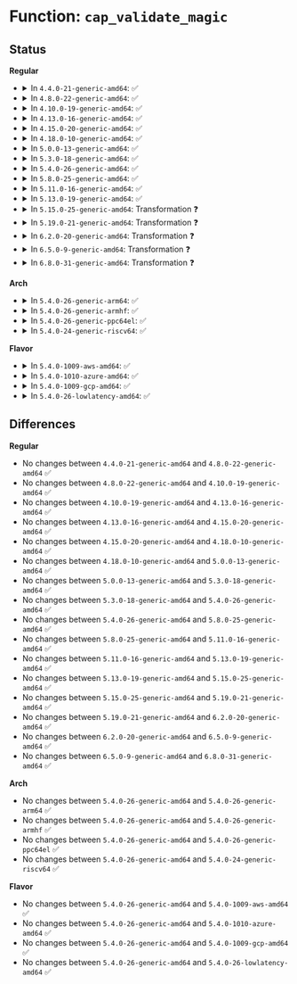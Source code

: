 # Function: <code>cap_validate_magic</code>

## Status
<b>Regular</b>
<ul>
<li>
<details>
<summary>In <code>4.4.0-21-generic-amd64</code>: ✅</summary>

```c
int cap_validate_magic(cap_user_header_t header, unsigned int * tocopy)
```

```json
{
  "name": "cap_validate_magic",
  "collision_type": "Unique Static",
  "inline_type": "No",
  "funcs": [
    {
      "addr": 18446744071579410832,
      "name": "cap_validate_magic",
      "external": false,
      "loc": "kernel/capability.c:81",
      "file": "kernel/capability.c",
      "inline": "seen, unknown",
      "caller_inline": [],
      "caller_func": [
        "kernel/capability.c:SyS_capget",
        "kernel/capability.c:SyS_capset"
      ]
    }
  ],
  "symbols": [
    {
      "addr": 18446744071579410832,
      "name": "cap_validate_magic",
      "section": ".text",
      "bind": "STB_LOCAL",
      "size": 246
    }
  ]
}
```
</details>
</li>
<li>
<details>
<summary>In <code>4.8.0-22-generic-amd64</code>: ✅</summary>

```c
int cap_validate_magic(cap_user_header_t header, unsigned int * tocopy)
```

```json
{
  "name": "cap_validate_magic",
  "collision_type": "Unique Static",
  "inline_type": "No",
  "funcs": [
    {
      "addr": 18446744071579422912,
      "name": "cap_validate_magic",
      "external": false,
      "loc": "kernel/capability.c:81",
      "file": "kernel/capability.c",
      "inline": "seen, unknown",
      "caller_inline": [],
      "caller_func": [
        "kernel/capability.c:SyS_capset",
        "kernel/capability.c:SyS_capget"
      ]
    }
  ],
  "symbols": [
    {
      "addr": 18446744071579422912,
      "name": "cap_validate_magic",
      "section": ".text",
      "bind": "STB_LOCAL",
      "size": 252
    }
  ]
}
```
</details>
</li>
<li>
<details>
<summary>In <code>4.10.0-19-generic-amd64</code>: ✅</summary>

```c
int cap_validate_magic(cap_user_header_t header, unsigned int * tocopy)
```

```json
{
  "name": "cap_validate_magic",
  "collision_type": "Unique Static",
  "inline_type": "No",
  "funcs": [
    {
      "addr": 18446744071579443264,
      "name": "cap_validate_magic",
      "external": false,
      "loc": "kernel/capability.c:81",
      "file": "kernel/capability.c",
      "inline": "seen, unknown",
      "caller_inline": [],
      "caller_func": [
        "kernel/capability.c:SyS_capset",
        "kernel/capability.c:SyS_capget"
      ]
    }
  ],
  "symbols": [
    {
      "addr": 18446744071579443264,
      "name": "cap_validate_magic",
      "section": ".text",
      "bind": "STB_LOCAL",
      "size": 252
    }
  ]
}
```
</details>
</li>
<li>
<details>
<summary>In <code>4.13.0-16-generic-amd64</code>: ✅</summary>

```c
int cap_validate_magic(cap_user_header_t header, unsigned int * tocopy)
```

```json
{
  "name": "cap_validate_magic",
  "collision_type": "Unique Static",
  "inline_type": "No",
  "funcs": [
    {
      "addr": 18446744071579431456,
      "name": "cap_validate_magic",
      "external": false,
      "loc": "kernel/capability.c:81",
      "file": "kernel/capability.c",
      "inline": "seen, unknown",
      "caller_inline": [],
      "caller_func": [
        "kernel/capability.c:SyS_capset",
        "kernel/capability.c:SyS_capget"
      ]
    }
  ],
  "symbols": [
    {
      "addr": 18446744071579431456,
      "name": "cap_validate_magic",
      "section": ".text",
      "bind": "STB_LOCAL",
      "size": 256
    }
  ]
}
```
</details>
</li>
<li>
<details>
<summary>In <code>4.15.0-20-generic-amd64</code>: ✅</summary>

```c
int cap_validate_magic(cap_user_header_t header, unsigned int * tocopy)
```

```json
{
  "name": "cap_validate_magic",
  "collision_type": "Unique Static",
  "inline_type": "No",
  "funcs": [
    {
      "addr": 18446744071579459792,
      "name": "cap_validate_magic",
      "external": false,
      "loc": "kernel/capability.c:82",
      "file": "kernel/capability.c",
      "inline": "seen, unknown",
      "caller_inline": [],
      "caller_func": [
        "kernel/capability.c:SyS_capset",
        "kernel/capability.c:SyS_capget"
      ]
    }
  ],
  "symbols": [
    {
      "addr": 18446744071579459792,
      "name": "cap_validate_magic",
      "section": ".text",
      "bind": "STB_LOCAL",
      "size": 266
    }
  ]
}
```
</details>
</li>
<li>
<details>
<summary>In <code>4.18.0-10-generic-amd64</code>: ✅</summary>

```c
int cap_validate_magic(cap_user_header_t header, unsigned int * tocopy)
```

```json
{
  "name": "cap_validate_magic",
  "collision_type": "Unique Static",
  "inline_type": "No",
  "funcs": [
    {
      "addr": 18446744071579472464,
      "name": "cap_validate_magic",
      "external": false,
      "loc": "kernel/capability.c:82",
      "file": "kernel/capability.c",
      "inline": "seen, unknown",
      "caller_inline": [],
      "caller_func": [
        "kernel/capability.c:__ia32_sys_capset",
        "kernel/capability.c:__x64_sys_capset",
        "kernel/capability.c:__ia32_sys_capget",
        "kernel/capability.c:__x64_sys_capget"
      ]
    }
  ],
  "symbols": [
    {
      "addr": 18446744071579472464,
      "name": "cap_validate_magic",
      "section": ".text",
      "bind": "STB_LOCAL",
      "size": 266
    }
  ]
}
```
</details>
</li>
<li>
<details>
<summary>In <code>5.0.0-13-generic-amd64</code>: ✅</summary>

```c
int cap_validate_magic(cap_user_header_t header, unsigned int * tocopy)
```

```json
{
  "name": "cap_validate_magic",
  "collision_type": "Unique Static",
  "inline_type": "No",
  "funcs": [
    {
      "addr": 18446744071579506128,
      "name": "cap_validate_magic",
      "external": false,
      "loc": "kernel/capability.c:82",
      "file": "kernel/capability.c",
      "inline": "seen, unknown",
      "caller_inline": [],
      "caller_func": [
        "kernel/capability.c:__ia32_sys_capset",
        "kernel/capability.c:__x64_sys_capset",
        "kernel/capability.c:__ia32_sys_capget",
        "kernel/capability.c:__x64_sys_capget"
      ]
    }
  ],
  "symbols": [
    {
      "addr": 18446744071579506128,
      "name": "cap_validate_magic",
      "section": ".text",
      "bind": "STB_LOCAL",
      "size": 266
    }
  ]
}
```
</details>
</li>
<li>
<details>
<summary>In <code>5.3.0-18-generic-amd64</code>: ✅</summary>

```c
int cap_validate_magic(cap_user_header_t header, unsigned int * tocopy)
```

```json
{
  "name": "cap_validate_magic",
  "collision_type": "Unique Static",
  "inline_type": "No",
  "funcs": [
    {
      "addr": 18446744071579525152,
      "name": "cap_validate_magic",
      "external": false,
      "loc": "kernel/capability.c:82",
      "file": "kernel/capability.c",
      "inline": "seen, unknown",
      "caller_inline": [],
      "caller_func": [
        "kernel/capability.c:__ia32_sys_capset",
        "kernel/capability.c:__x64_sys_capset",
        "kernel/capability.c:__ia32_sys_capget",
        "kernel/capability.c:__x64_sys_capget"
      ]
    }
  ],
  "symbols": [
    {
      "addr": 18446744071579525152,
      "name": "cap_validate_magic",
      "section": ".text",
      "bind": "STB_LOCAL",
      "size": 270
    }
  ]
}
```
</details>
</li>
<li>
<details>
<summary>In <code>5.4.0-26-generic-amd64</code>: ✅</summary>

```c
int cap_validate_magic(cap_user_header_t header, unsigned int * tocopy)
```

```json
{
  "name": "cap_validate_magic",
  "collision_type": "Unique Static",
  "inline_type": "No",
  "funcs": [
    {
      "addr": 18446744071579551232,
      "name": "cap_validate_magic",
      "external": false,
      "loc": "kernel/capability.c:82",
      "file": "kernel/capability.c",
      "inline": "seen, unknown",
      "caller_inline": [],
      "caller_func": [
        "kernel/capability.c:__ia32_sys_capset",
        "kernel/capability.c:__x64_sys_capset",
        "kernel/capability.c:__ia32_sys_capget",
        "kernel/capability.c:__x64_sys_capget"
      ]
    }
  ],
  "symbols": [
    {
      "addr": 18446744071579551232,
      "name": "cap_validate_magic",
      "section": ".text",
      "bind": "STB_LOCAL",
      "size": 270
    }
  ]
}
```
</details>
</li>
<li>
<details>
<summary>In <code>5.8.0-25-generic-amd64</code>: ✅</summary>

```c
int cap_validate_magic(cap_user_header_t header, unsigned int * tocopy)
```

```json
{
  "name": "cap_validate_magic",
  "collision_type": "Unique Static",
  "inline_type": "No",
  "funcs": [
    {
      "addr": 18446744071579583168,
      "name": "cap_validate_magic",
      "external": false,
      "loc": "kernel/capability.c:82",
      "file": "kernel/capability.c",
      "inline": "seen, unknown",
      "caller_inline": [],
      "caller_func": [
        "kernel/capability.c:__do_sys_capset",
        "kernel/capability.c:__do_sys_capget"
      ]
    }
  ],
  "symbols": [
    {
      "addr": 18446744071579583168,
      "name": "cap_validate_magic",
      "section": ".text",
      "bind": "STB_LOCAL",
      "size": 266
    }
  ]
}
```
</details>
</li>
<li>
<details>
<summary>In <code>5.11.0-16-generic-amd64</code>: ✅</summary>

```c
int cap_validate_magic(cap_user_header_t header, unsigned int * tocopy)
```

```json
{
  "name": "cap_validate_magic",
  "collision_type": "Unique Static",
  "inline_type": "No",
  "funcs": [
    {
      "addr": 18446744071579563152,
      "name": "cap_validate_magic",
      "external": false,
      "loc": "kernel/capability.c:82",
      "file": "kernel/capability.c",
      "inline": "seen, unknown",
      "caller_inline": [],
      "caller_func": [
        "kernel/capability.c:__do_sys_capset",
        "kernel/capability.c:__do_sys_capget"
      ]
    }
  ],
  "symbols": [
    {
      "addr": 18446744071579563152,
      "name": "cap_validate_magic",
      "section": ".text",
      "bind": "STB_LOCAL",
      "size": 262
    }
  ]
}
```
</details>
</li>
<li>
<details>
<summary>In <code>5.13.0-19-generic-amd64</code>: ✅</summary>

```c
int cap_validate_magic(cap_user_header_t header, unsigned int * tocopy)
```

```json
{
  "name": "cap_validate_magic",
  "collision_type": "Unique Static",
  "inline_type": "No",
  "funcs": [
    {
      "addr": 18446744071579568688,
      "name": "cap_validate_magic",
      "external": false,
      "loc": "kernel/capability.c:82",
      "file": "kernel/capability.c",
      "inline": "seen, unknown",
      "caller_inline": [],
      "caller_func": [
        "kernel/capability.c:__do_sys_capset",
        "kernel/capability.c:__do_sys_capget"
      ]
    }
  ],
  "symbols": [
    {
      "addr": 18446744071579568688,
      "name": "cap_validate_magic",
      "section": ".text",
      "bind": "STB_LOCAL",
      "size": 262
    }
  ]
}
```
</details>
</li>
<li>
<details>
<summary>In <code>5.15.0-25-generic-amd64</code>: Transformation ❓</summary>

```c
int cap_validate_magic(cap_user_header_t header, unsigned int * tocopy)
```

```json
{
  "name": "cap_validate_magic",
  "collision_type": "Unique Static",
  "inline_type": "No",
  "funcs": [
    {
      "addr": 0,
      "name": "cap_validate_magic",
      "external": false,
      "loc": "kernel/capability.c:82",
      "file": "kernel/capability.c",
      "inline": "seen, unknown",
      "caller_inline": [],
      "caller_func": [
        "kernel/capability.c:__do_sys_capset",
        "kernel/capability.c:__do_sys_capget"
      ]
    }
  ],
  "symbols": [
    {
      "addr": 18446744071579641744,
      "name": "cap_validate_magic",
      "section": ".text",
      "bind": "STB_LOCAL",
      "size": 304
    },
    {
      "addr": 18446744071592101215,
      "name": "cap_validate_magic.cold",
      "section": ".text",
      "bind": "STB_LOCAL",
      "size": 42
    }
  ]
}
```
</details>
</li>
<li>
<details>
<summary>In <code>5.19.0-21-generic-amd64</code>: Transformation ❓</summary>

```c
int cap_validate_magic(cap_user_header_t header, unsigned int * tocopy)
```

```json
{
  "name": "cap_validate_magic",
  "collision_type": "Unique Static",
  "inline_type": "No",
  "funcs": [
    {
      "addr": 0,
      "name": "cap_validate_magic",
      "external": false,
      "loc": "kernel/capability.c:82",
      "file": "kernel/capability.c",
      "inline": "seen, unknown",
      "caller_inline": [],
      "caller_func": [
        "kernel/capability.c:__do_sys_capset",
        "kernel/capability.c:__do_sys_capget"
      ]
    }
  ],
  "symbols": [
    {
      "addr": 18446744071579737136,
      "name": "cap_validate_magic",
      "section": ".text",
      "bind": "STB_LOCAL",
      "size": 353
    },
    {
      "addr": 18446744071593868770,
      "name": "cap_validate_magic.cold",
      "section": ".text",
      "bind": "STB_LOCAL",
      "size": 42
    }
  ]
}
```
</details>
</li>
<li>
<details>
<summary>In <code>6.2.0-20-generic-amd64</code>: Transformation ❓</summary>

```c
int cap_validate_magic(cap_user_header_t header, unsigned int * tocopy)
```

```json
{
  "name": "cap_validate_magic",
  "collision_type": "Unique Static",
  "inline_type": "No",
  "funcs": [
    {
      "addr": 0,
      "name": "cap_validate_magic",
      "external": false,
      "loc": "kernel/capability.c:82",
      "file": "kernel/capability.c",
      "inline": "seen, unknown",
      "caller_inline": [],
      "caller_func": [
        "kernel/capability.c:__do_sys_capset",
        "kernel/capability.c:__do_sys_capget"
      ]
    }
  ],
  "symbols": [
    {
      "addr": 18446744071579868112,
      "name": "cap_validate_magic",
      "section": ".text",
      "bind": "STB_LOCAL",
      "size": 353
    },
    {
      "addr": 18446744071595974434,
      "name": "cap_validate_magic.cold",
      "section": ".text",
      "bind": "STB_LOCAL",
      "size": 42
    }
  ]
}
```
</details>
</li>
<li>
<details>
<summary>In <code>6.5.0-9-generic-amd64</code>: Transformation ❓</summary>

```c
int cap_validate_magic(cap_user_header_t header, unsigned int * tocopy)
```

```json
{
  "name": "cap_validate_magic",
  "collision_type": "Unique Static",
  "inline_type": "No",
  "funcs": [
    {
      "addr": 0,
      "name": "cap_validate_magic",
      "external": false,
      "loc": "kernel/capability.c:75",
      "file": "kernel/capability.c",
      "inline": "seen, unknown",
      "caller_inline": [],
      "caller_func": [
        "kernel/capability.c:__do_sys_capset",
        "kernel/capability.c:__do_sys_capget"
      ]
    }
  ],
  "symbols": [
    {
      "addr": 18446744071579918048,
      "name": "cap_validate_magic",
      "section": ".text",
      "bind": "STB_LOCAL",
      "size": 363
    },
    {
      "addr": 18446744071596492043,
      "name": "cap_validate_magic.cold",
      "section": ".text",
      "bind": "STB_LOCAL",
      "size": 42
    }
  ]
}
```
</details>
</li>
<li>
<details>
<summary>In <code>6.8.0-31-generic-amd64</code>: Transformation ❓</summary>

```c
int cap_validate_magic(cap_user_header_t header, unsigned int * tocopy)
```

```json
{
  "name": "cap_validate_magic",
  "collision_type": "Unique Static",
  "inline_type": "No",
  "funcs": [
    {
      "addr": 0,
      "name": "cap_validate_magic",
      "external": false,
      "loc": "kernel/capability.c:75",
      "file": "kernel/capability.c",
      "inline": "seen, unknown",
      "caller_inline": [],
      "caller_func": [
        "kernel/capability.c:__do_sys_capset",
        "kernel/capability.c:__do_sys_capget"
      ]
    }
  ],
  "symbols": [
    {
      "addr": 18446744071579957296,
      "name": "cap_validate_magic",
      "section": ".text",
      "bind": "STB_LOCAL",
      "size": 363
    },
    {
      "addr": 18446744071597388804,
      "name": "cap_validate_magic.cold",
      "section": ".text",
      "bind": "STB_LOCAL",
      "size": 42
    }
  ]
}
```
</details>
</li>
</ul>
<b>Arch</b>
<ul>
<li>
<details>
<summary>In <code>5.4.0-26-generic-arm64</code>: ✅</summary>

```c
int cap_validate_magic(cap_user_header_t header, unsigned int * tocopy)
```

```json
{
  "name": "cap_validate_magic",
  "collision_type": "Unique Static",
  "inline_type": "No",
  "funcs": [
    {
      "addr": 18446603336490703768,
      "name": "cap_validate_magic",
      "external": false,
      "loc": "kernel/capability.c:82",
      "file": "kernel/capability.c",
      "inline": "seen, unknown",
      "caller_inline": [],
      "caller_func": [
        "kernel/capability.c:__arm64_sys_capset",
        "kernel/capability.c:__arm64_sys_capget"
      ]
    }
  ],
  "symbols": [
    {
      "addr": 18446603336490703768,
      "name": "cap_validate_magic",
      "section": ".text",
      "bind": "STB_LOCAL",
      "size": 888
    }
  ]
}
```
</details>
</li>
<li>
<details>
<summary>In <code>5.4.0-26-generic-armhf</code>: ✅</summary>

```c
int cap_validate_magic(cap_user_header_t header, unsigned int * tocopy)
```

```json
{
  "name": "cap_validate_magic",
  "collision_type": "Unique Static",
  "inline_type": "No",
  "funcs": [
    {
      "addr": 3224767500,
      "name": "cap_validate_magic",
      "external": false,
      "loc": "kernel/capability.c:82",
      "file": "kernel/capability.c",
      "inline": "seen, unknown",
      "caller_inline": [],
      "caller_func": [
        "kernel/capability.c:__se_sys_capset",
        "kernel/capability.c:__se_sys_capget"
      ]
    }
  ],
  "symbols": [
    {
      "addr": 3224767500,
      "name": "cap_validate_magic",
      "section": ".text",
      "bind": "STB_LOCAL",
      "size": 444
    }
  ]
}
```
</details>
</li>
<li>
<details>
<summary>In <code>5.4.0-26-generic-ppc64el</code>: ✅</summary>

```c
int cap_validate_magic(cap_user_header_t header, unsigned int * tocopy)
```

```json
{
  "name": "cap_validate_magic",
  "collision_type": "Unique Static",
  "inline_type": "No",
  "funcs": [
    {
      "addr": 13835058055283528384,
      "name": "cap_validate_magic",
      "external": false,
      "loc": "kernel/capability.c:82",
      "file": "kernel/capability.c",
      "inline": "seen, unknown",
      "caller_inline": [],
      "caller_func": [
        "kernel/capability.c:__se_sys_capset",
        "kernel/capability.c:__se_sys_capget"
      ]
    }
  ],
  "symbols": [
    {
      "addr": 13835058055283528384,
      "name": "cap_validate_magic",
      "section": ".text",
      "bind": "STB_LOCAL",
      "size": 632
    }
  ]
}
```
</details>
</li>
<li>
<details>
<summary>In <code>5.4.0-24-generic-riscv64</code>: ✅</summary>

```c
int cap_validate_magic(cap_user_header_t header, unsigned int * tocopy)
```

```json
{
  "name": "cap_validate_magic",
  "collision_type": "Unique Static",
  "inline_type": "No",
  "funcs": [
    {
      "addr": 18446743936271429226,
      "name": "cap_validate_magic",
      "external": false,
      "loc": "kernel/capability.c:82",
      "file": "kernel/capability.c",
      "inline": "seen, unknown",
      "caller_inline": [],
      "caller_func": [
        "kernel/capability.c:__se_sys_capset",
        "kernel/capability.c:__se_sys_capget"
      ]
    }
  ],
  "symbols": [
    {
      "addr": 18446743936271429226,
      "name": "cap_validate_magic",
      "section": ".text",
      "bind": "STB_LOCAL",
      "size": 290
    }
  ]
}
```
</details>
</li>
</ul>
<b>Flavor</b>
<ul>
<li>
<details>
<summary>In <code>5.4.0-1009-aws-amd64</code>: ✅</summary>

```c
int cap_validate_magic(cap_user_header_t header, unsigned int * tocopy)
```

```json
{
  "name": "cap_validate_magic",
  "collision_type": "Unique Static",
  "inline_type": "No",
  "funcs": [
    {
      "addr": 18446744071579527536,
      "name": "cap_validate_magic",
      "external": false,
      "loc": "kernel/capability.c:82",
      "file": "kernel/capability.c",
      "inline": "seen, unknown",
      "caller_inline": [],
      "caller_func": [
        "kernel/capability.c:__ia32_sys_capset",
        "kernel/capability.c:__x64_sys_capset",
        "kernel/capability.c:__ia32_sys_capget",
        "kernel/capability.c:__x64_sys_capget"
      ]
    }
  ],
  "symbols": [
    {
      "addr": 18446744071579527536,
      "name": "cap_validate_magic",
      "section": ".text",
      "bind": "STB_LOCAL",
      "size": 270
    }
  ]
}
```
</details>
</li>
<li>
<details>
<summary>In <code>5.4.0-1010-azure-amd64</code>: ✅</summary>

```c
int cap_validate_magic(cap_user_header_t header, unsigned int * tocopy)
```

```json
{
  "name": "cap_validate_magic",
  "collision_type": "Unique Static",
  "inline_type": "No",
  "funcs": [
    {
      "addr": 18446744071579456336,
      "name": "cap_validate_magic",
      "external": false,
      "loc": "kernel/capability.c:82",
      "file": "kernel/capability.c",
      "inline": "seen, unknown",
      "caller_inline": [],
      "caller_func": [
        "kernel/capability.c:__ia32_sys_capset",
        "kernel/capability.c:__x64_sys_capset",
        "kernel/capability.c:__ia32_sys_capget",
        "kernel/capability.c:__x64_sys_capget"
      ]
    }
  ],
  "symbols": [
    {
      "addr": 18446744071579456336,
      "name": "cap_validate_magic",
      "section": ".text",
      "bind": "STB_LOCAL",
      "size": 270
    }
  ]
}
```
</details>
</li>
<li>
<details>
<summary>In <code>5.4.0-1009-gcp-amd64</code>: ✅</summary>

```c
int cap_validate_magic(cap_user_header_t header, unsigned int * tocopy)
```

```json
{
  "name": "cap_validate_magic",
  "collision_type": "Unique Static",
  "inline_type": "No",
  "funcs": [
    {
      "addr": 18446744071579524816,
      "name": "cap_validate_magic",
      "external": false,
      "loc": "kernel/capability.c:82",
      "file": "kernel/capability.c",
      "inline": "seen, unknown",
      "caller_inline": [],
      "caller_func": [
        "kernel/capability.c:__ia32_sys_capset",
        "kernel/capability.c:__x64_sys_capset",
        "kernel/capability.c:__ia32_sys_capget",
        "kernel/capability.c:__x64_sys_capget"
      ]
    }
  ],
  "symbols": [
    {
      "addr": 18446744071579524816,
      "name": "cap_validate_magic",
      "section": ".text",
      "bind": "STB_LOCAL",
      "size": 270
    }
  ]
}
```
</details>
</li>
<li>
<details>
<summary>In <code>5.4.0-26-lowlatency-amd64</code>: ✅</summary>

```c
int cap_validate_magic(cap_user_header_t header, unsigned int * tocopy)
```

```json
{
  "name": "cap_validate_magic",
  "collision_type": "Unique Static",
  "inline_type": "No",
  "funcs": [
    {
      "addr": 18446744071579557776,
      "name": "cap_validate_magic",
      "external": false,
      "loc": "kernel/capability.c:82",
      "file": "kernel/capability.c",
      "inline": "seen, unknown",
      "caller_inline": [],
      "caller_func": [
        "kernel/capability.c:__ia32_sys_capset",
        "kernel/capability.c:__x64_sys_capset",
        "kernel/capability.c:__ia32_sys_capget",
        "kernel/capability.c:__x64_sys_capget"
      ]
    }
  ],
  "symbols": [
    {
      "addr": 18446744071579557776,
      "name": "cap_validate_magic",
      "section": ".text",
      "bind": "STB_LOCAL",
      "size": 270
    }
  ]
}
```
</details>
</li>
</ul>

## Differences
<b>Regular</b>
<ul>
<li>
No changes between <code>4.4.0-21-generic-amd64</code> and <code>4.8.0-22-generic-amd64</code> ✅
</li>
<li>
No changes between <code>4.8.0-22-generic-amd64</code> and <code>4.10.0-19-generic-amd64</code> ✅
</li>
<li>
No changes between <code>4.10.0-19-generic-amd64</code> and <code>4.13.0-16-generic-amd64</code> ✅
</li>
<li>
No changes between <code>4.13.0-16-generic-amd64</code> and <code>4.15.0-20-generic-amd64</code> ✅
</li>
<li>
No changes between <code>4.15.0-20-generic-amd64</code> and <code>4.18.0-10-generic-amd64</code> ✅
</li>
<li>
No changes between <code>4.18.0-10-generic-amd64</code> and <code>5.0.0-13-generic-amd64</code> ✅
</li>
<li>
No changes between <code>5.0.0-13-generic-amd64</code> and <code>5.3.0-18-generic-amd64</code> ✅
</li>
<li>
No changes between <code>5.3.0-18-generic-amd64</code> and <code>5.4.0-26-generic-amd64</code> ✅
</li>
<li>
No changes between <code>5.4.0-26-generic-amd64</code> and <code>5.8.0-25-generic-amd64</code> ✅
</li>
<li>
No changes between <code>5.8.0-25-generic-amd64</code> and <code>5.11.0-16-generic-amd64</code> ✅
</li>
<li>
No changes between <code>5.11.0-16-generic-amd64</code> and <code>5.13.0-19-generic-amd64</code> ✅
</li>
<li>
No changes between <code>5.13.0-19-generic-amd64</code> and <code>5.15.0-25-generic-amd64</code> ✅
</li>
<li>
No changes between <code>5.15.0-25-generic-amd64</code> and <code>5.19.0-21-generic-amd64</code> ✅
</li>
<li>
No changes between <code>5.19.0-21-generic-amd64</code> and <code>6.2.0-20-generic-amd64</code> ✅
</li>
<li>
No changes between <code>6.2.0-20-generic-amd64</code> and <code>6.5.0-9-generic-amd64</code> ✅
</li>
<li>
No changes between <code>6.5.0-9-generic-amd64</code> and <code>6.8.0-31-generic-amd64</code> ✅
</li>
</ul>
<b>Arch</b>
<ul>
<li>
No changes between <code>5.4.0-26-generic-amd64</code> and <code>5.4.0-26-generic-arm64</code> ✅
</li>
<li>
No changes between <code>5.4.0-26-generic-amd64</code> and <code>5.4.0-26-generic-armhf</code> ✅
</li>
<li>
No changes between <code>5.4.0-26-generic-amd64</code> and <code>5.4.0-26-generic-ppc64el</code> ✅
</li>
<li>
No changes between <code>5.4.0-26-generic-amd64</code> and <code>5.4.0-24-generic-riscv64</code> ✅
</li>
</ul>
<b>Flavor</b>
<ul>
<li>
No changes between <code>5.4.0-26-generic-amd64</code> and <code>5.4.0-1009-aws-amd64</code> ✅
</li>
<li>
No changes between <code>5.4.0-26-generic-amd64</code> and <code>5.4.0-1010-azure-amd64</code> ✅
</li>
<li>
No changes between <code>5.4.0-26-generic-amd64</code> and <code>5.4.0-1009-gcp-amd64</code> ✅
</li>
<li>
No changes between <code>5.4.0-26-generic-amd64</code> and <code>5.4.0-26-lowlatency-amd64</code> ✅
</li>
</ul>
